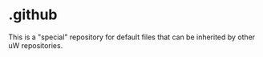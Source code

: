 # .github
This is a "special" repository for default files that can be inherited by other uW repositories.
